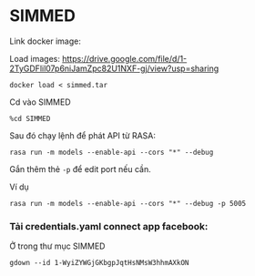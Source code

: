 # SIMMED

Link docker image: 

Load images: https://drive.google.com/file/d/1-2TyGDFlil07p6niJamZpc82U1NXF-gj/view?usp=sharing

```
docker load < simmed.tar
```

Cd vào SIMMED

```
%cd SIMMED
```

Sau đó chạy lệnh để phát API từ RASA:

```
rasa run -m models --enable-api --cors "*" --debug
```

Gắn thêm thẻ `-p` để edit port nếu cần.

Ví dụ

```
rasa run -m models --enable-api --cors "*" --debug -p 5005
```

### Tải credentials.yaml connect app facebook:

Ở trong thư mục SIMMED

```
gdown --id 1-WyiZYWGjGKbgpJqtHsNMsW3hhmAXkON
```
